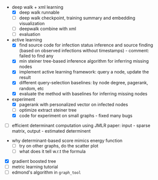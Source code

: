 - deep walk + xml learning
  - [X] deep walk runnable
  - [ ] deep walk checkpoint, training summary and embedding visualization
  - [ ] deepwalk combine with xml
  - [ ] evaluation 
- active learning
  - [X] find source code for infection status inference and source finding (based on observed infections without timestamps)
        - comment: failed to find any
  - [X] min steiner tree-based inference algorithm for inferring missing nodes
  - [X] implement active learning framework: query a node, update the result
  - [X] different query-selection baselines: by node degree, pagerank, random, etc
  - [X] evaluate the method with baselines for inferring missing nodes
- experiment
  - [X] pagerank with personalized vector on infected nodes
  - [ ] optimize extract steiner tree
  - [X] code for experiment on small graphs
        - fixed many bugs
- [ ] efficient determinant computation using JMLR paper: input - sparse matrix, output - estimated determinent
- why determinant-based score mimics energy function
  - [ ] try on other graphs, do the scatter plot
  - [ ] what does it tell w.r.t the formula
- [X] gradient boosted tree
- [ ] metric learning tutorial
- [ ] edmond's algorithm in `graph_tool`